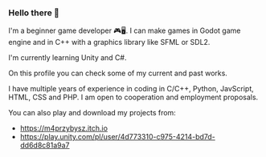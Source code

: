 ### Hello there 👋
I'm a beginner game developer 🎮🖥. I can make games in Godot game engine and in C++ with a graphics library like SFML or SDL2. 

I'm currently learning Unity and C#.

On this profile you can check some of my current and past works.

I have multiple years of experience in coding in C/C++, Python, JavScript, HTML, CSS and PHP.
I am open to cooperation and employment proposals.

You can also play and download my projects from: 
- https://m4przybysz.itch.io
- https://play.unity.com/pl/user/4d773310-c975-4214-bd7d-dd6d8c81a9a7


<!--
**M4przybysz/M4przybysz** is a ✨ _special_ ✨ repository because its `README.md` (this file) appears on your GitHub profile.

Here are some ideas to get you started:

- 🔭 I’m currently working on ...
- 🌱 I’m currently learning ...
- 👯 I’m looking to collaborate on ...
- 🤔 I’m looking for help with ...
- 💬 Ask me about ...
- 📫 How to reach me: ...
- 😄 Pronouns: ...
- ⚡ Fun fact: ...
-->
